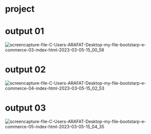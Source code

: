 # project
# output 01
![screencapture-file-C-Users-ARAFAT-Desktop-my-file-bootstarp-e-commerce-03-index-html-2023-03-05-15_00_58](https://user-images.githubusercontent.com/102175224/222951437-18a01baf-ccc4-405a-9b0c-1708a5ec112c.png)
# output 02
![screencapture-file-C-Users-ARAFAT-Desktop-my-file-bootstarp-e-commerce-04-index-html-2023-03-05-15_02_53](https://user-images.githubusercontent.com/102175224/222951491-5e63288a-796c-4c10-994b-d868001c039b.png)
# output 03
![screencapture-file-C-Users-ARAFAT-Desktop-my-file-bootstarp-e-commerce-05-index-html-2023-03-05-15_04_35](https://user-images.githubusercontent.com/102175224/222951571-66c86b6d-76a5-41ee-8862-d501f6fd2f19.png)
